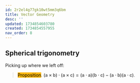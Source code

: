 ```yaml
---
id: 2r2el4g77gk10wt5mm3q6bm
title: Vector Geometry
desc: ''
updated: 1734854603780
created: 1734854557955
nav_order: 8
---
```

## Spherical trigonometry
Picking up where we left off:
> <span style="background-color: #ffb812; color: black;">Proposition</span>. $\mathbf{(a\times b)\cdot (a\times c)= (a\cdot a)(b\cdot c)-(a\cdot b)(a\cdot c)}$.